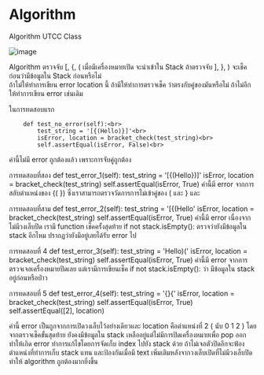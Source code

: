 # Algorithm
Algorithm UTCC Class

![image](https://github.com/dawnyson/Algorithm/assets/127817052/36e4068c-c189-4495-bf21-d9c99f698ece)


Algorithm ตรวจจับ [, {, ( เมื่อมีเครื่องหมายเปิด จะนำเข้าใน Stack ถ้าตรวจจับ ], }, ) จะเช็คก่อนว่ามีข้อมูลใน Stack ก่อนหรือไม่<br>
ถ้าไม่ให้ทำการเขียน error location นี้ ถ้ามีให้ทำการตรวจเช็ค ว่าตรงกับคู่ของมันหรือไม่ ถ้าไม่อีกให้ทำการเขียน error เช่นเดิม<br>

ในการทดสอบแรก<br>
```
    def test_no_error(self):<br>
        test_string = '[{(Hello)}]'<br>
        isError, location = bracket_check(test_string)<br>
        self.assertEqual(isError, False)<br>
```
ค่านี้ไม่มี error ถูกต้องแล้ว เพราะการจับคู่ถูกต้อง<br>

การทดสอบที่สอง
    def test_error_1(self):
        test_string = '[{(Hello})]'
        isError, location = bracket_check(test_string)
        self.assertEqual(isError, True)
ค่านี้มี error จากการสลับตำแหน่งของ {( }) ซึ่งเราสามารถตรวจวัดการการไม่เข้าคู่ของ ( และ } และ

การทดสอบที่สาม 
    def test_error_2(self):
        test_string = '[{(Hello'
        isError, location = bracket_check(test_string)
        self.assertEqual(isError, True)
ค่านี้มี error เนื่องจากไม่มีวงเล็บปิด เรามี function เช็คครั้งสุดท้าย if not stack.isEmpty(): ตรวจว่ายังมีข้อมูลใน stack อีกไหม ปรากฏว่ายังมีอยู่เลยได้รับ error ไป

การทดสอบที่ 4 
    def test_error_3(self):
        test_string = 'Hello)('
        isError, location = bracket_check(test_string)
        self.assertEqual(isError, True)
ค่านี้มี error จากการตรวจเจอเครื่องหมายปิดเลย แต่เรามีการเขียนเช็ค if not stack.isEmpty(): ว่า มีข้อมูลใน stack อยู่ก่อนหรือป่าว

การทดสอบที่ 5 
    def test_error_4(self):
        test_string = '{}{'
        isError, location = bracket_check(test_string)
        self.assertEqual(isError, True)
        self.assertEqual([2], location)

ค่านี้ error เป็นถูกจากการเปิดวงเล็บไว้อย่างเดียวและ location คือตำแหน่งที่ 2 ( นับ 0 1 2 ) โดยจากตรวจเช็คขั้นสุดท้าย
ยังคงมีข้อมูลใน stack เหลืออยู่แต่ไม่มีการปิดเครื่องหมายเพื่อ pop ออก ทำให้เกิด error
ทำการแก้ไขโดยการจัดเก็บ index ไปยัง stack ด้วย ถ้าไม่เจอตัวปิดอีกจะฟ้องตำแหน่งที่ทำการเก็บ stack แทน และป้องกันเมื่อมี text เพิ่มเติมหลังจากวงเล็บเปิดที่ไม่มีวงเล็บปิด
ทำให้ algorithm ถูกต้องมากยิ่งขึ้น
